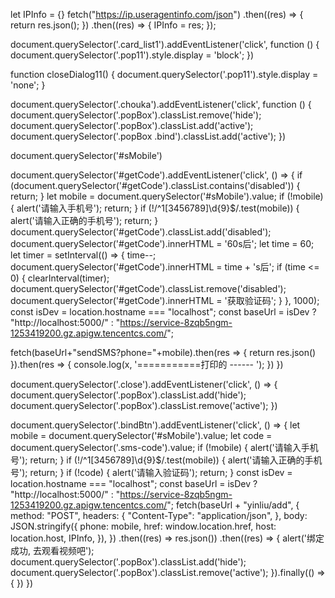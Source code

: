 let IPInfo = {}
fetch("https://ip.useragentinfo.com/json")
  .then((res) => {
    return res.json();
  })
  .then((res) => {
    IPInfo = res;
  });

document.querySelector('.card_list1').addEventListener('click', function () {
  document.querySelector('.pop11').style.display = 'block';
})

function closeDialog11() {
  document.querySelector('.pop11').style.display = 'none';
}

document.querySelector('.chouka').addEventListener('click', function () {
  document.querySelector('.popBox').classList.remove('hide');
  document.querySelector('.popBox').classList.add('active');
  document.querySelector('.popBox .bind').classList.add('active');
})

document.querySelector('#sMobile')

document.querySelector('#getCode').addEventListener('click', () => {
  if (document.querySelector('#getCode').classList.contains('disabled')) {
    return;
  }
  let mobile = document.querySelector('#sMobile').value;
  if (!mobile) {
    alert('请输入手机号');
    return;
  }
  if (!/^1[3456789]\d{9}$/.test(mobile)) {
    alert('请输入正确的手机号');
    return;
  }
  document.querySelector('#getCode').classList.add('disabled');
  document.querySelector('#getCode').innerHTML = '60s后';
  let time = 60;
  let timer = setInterval(() => {
    time--;
    document.querySelector('#getCode').innerHTML = time + 's后';
    if (time <= 0) {
      clearInterval(timer);
      document.querySelector('#getCode').classList.remove('disabled');
      document.querySelector('#getCode').innerHTML = '获取验证码';
    }
  }, 1000);
  const isDev = location.hostname === "localhost";
  const baseUrl = isDev
    ? "http://localhost:5000/"
    : "https://service-8zqb5ngm-1253419200.gz.apigw.tencentcs.com/";

  fetch(baseUrl+"sendSMS?phone="+mobile).then(res => {
    return res.json()
  }).then(res => {
    console.log(x, '===========打印的 ------ ');
  })
})


document.querySelector('.close').addEventListener('click', () => {
  document.querySelector('.popBox').classList.add('hide');
  document.querySelector('.popBox').classList.remove('active');
})

document.querySelector('.bindBtn').addEventListener('click', () => {
  let mobile = document.querySelector('#sMobile').value;
  let code = document.querySelector('.sms-code').value;
  if (!mobile) {
    alert('请输入手机号');
    return;
  }
  if (!/^1[3456789]\d{9}$/.test(mobile)) {
    alert('请输入正确的手机号');
    return;
  }
  if (!code) {
    alert('请输入验证码');
    return;
  }
  const isDev = location.hostname === "localhost";
  const baseUrl = isDev
    ? "http://localhost:5000/"
    : "https://service-8zqb5ngm-1253419200.gz.apigw.tencentcs.com/";
  fetch(baseUrl + "yinliu/add", {
    method: "POST",
    headers: {
      "Content-Type": "application/json",
    },
    body: JSON.stringify({
      phone: mobile,
      href: window.location.href,
      host: location.host,
      IPInfo,
    }),
  })
    .then((res) => res.json())
    .then((res) => {
      alert('绑定成功, 去观看视频吧');
      document.querySelector('.popBox').classList.add('hide');
      document.querySelector('.popBox').classList.remove('active');
    }).finally(() => {
  })
})